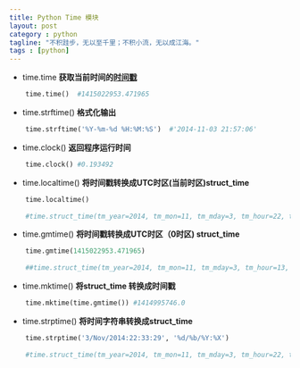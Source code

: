 ```yaml
---
title: Python Time 模块
layout: post
category : python
tagline: "不积跬步，无以至千里；不积小流，无以成江海。"
tags : [python]
---
```

- time.time **获取当前时间的[时间戳](http://zh.wikipedia.org/zh-cn/%E6%99%82%E9%96%93%E6%88%B3)**
```python
    time.time()  #1415022953.471965
```
- time.strftime() **格式化输出**  
```python
 	time.strftime('%Y-%m-%d %H:%M:%S')  #'2014-11-03 21:57:06'	
```
- time.clock() **返回程序运行时间**  
```python
	time.clock() #0.193492
```
- time.localtime() **将时间戳转换成UTC时区(当前时区)struct_time**  
```python
	time.localtime()
    
    #time.struct_time(tm_year=2014, tm_mon=11, tm_mday=3, tm_hour=22, tm_min=25, tm_sec=18, tm_wday=0, tm_yday=307, tm_isdst=0)
```
- time.gmtime() **将时间戳转换成UTC时区（0时区) struct_time**
```python
	time.gmtime(1415022953.471965)
    
	##time.struct_time(tm_year=2014, tm_mon=11, tm_mday=3, tm_hour=13, tm_min=55, tm_sec=53, tm_wday=0, tm_yday=307, tm_isdst=0)
```
- time.mktime() **将struct_time 转换成时间戳**
```python
	time.mktime(time.gmtime()) #1414995746.0
```
- time.strptime() **将时间字符串转换成struct_time**
```python
	time.strptime('3/Nov/2014:22:33:29', '%d/%b/%Y:%X')
    
    #time.struct_time(tm_year=2014, tm_mon=11, tm_mday=3, tm_hour=22, tm_min=33, tm_sec=29, tm_wday=0, tm_yday=307, tm_isdst=-1)
```